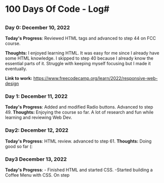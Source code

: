 # 100 Days Of Code - Log#
###### ################## 

### Day 0: December 10, 2022
**Today's Progress**: Reviewed HTML tags and advanced to step 44 on FCC course.

**Thoughts:** I enjoyed learning HTML. It was easy for me since I already have some HTML knowledge. I skipped to step 40 because I already know the essential parts of it.
Struggle with keeping myself focusing but I made it eventually.

**Link to work:** https://www.freecodecamp.org/learn/2022/responsive-web-design


### Day 1: December 11, 2022 
**Today's Progress**: Added and modified Radio buttons. Advanced to step 49.
**Thoughts:** Enjoying the course so far. A lot of research and fun while learning and reviewing Web Dev. 

### Day2: December 12, 2022
**Today's Progress**: HTML review. advanced to step 61.
**Thoughts:** Doing good so far (:

### Day3 December 13, 2022
**Today's Progress**: - Finished HTML and started CSS. 
-Started building a Coffee Menu with CSS. On step